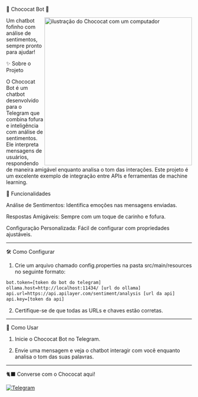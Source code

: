 🐾 Chococat Bot 🐾

<img src="https://th.bing.com/th/id/R.a22071e159a825a68797442a103004a8?rik=jz5NFgl0JwO7dg&riu=http%3a%2f%2fimages5.fanpop.com%2fimage%2fphotos%2f31600000%2fChococat-Wallpaper-chococat-31622751-1280-1024.png&ehk=0XbSjC1AjPIdnCqvVsRns7O5TXjldZhMEVEzOWG0p5Q%3d&risl=&pid=ImgRaw&r=0" alt="ilustração do Chococat com um computador" min-width="400px" max-width="400px" width="400px" align="right">Um chatbot fofinho com análise de sentimentos, sempre pronto para ajudar!

✨ Sobre o Projeto

O Chococat Bot é um chatbot desenvolvido para o Telegram que combina fofura e inteligência com análise de sentimentos. Ele interpreta mensagens de usuários, respondendo de maneira amigável enquanto analisa o tom das interações. Este projeto é um excelente exemplo de integração entre APIs e ferramentas de machine learning.

🎯 Funcionalidades

Análise de Sentimentos: Identifica emoções nas mensagens enviadas.

Respostas Amigáveis: Sempre com um toque de carinho e fofura.

Configuração Personalizada: Fácil de configurar com propriedades ajustáveis.



---

🛠️ Como Configurar

1. Crie um arquivo chamado config.properties na pasta src/main/resources no seguinte formato:

``` bash
bot.token=[token do bot do telegram]
ollama.host=http://localhost:11434/ [url do ollama]
api.url=https://api.apilayer.com/sentiment/analysis [url da api]
api.key=[token da api]
```
2. Certifique-se de que todas as URLs e chaves estão corretas.


---

🚀 Como Usar

1. Inicie o Chococat Bot no Telegram.


2. Envie uma mensagem e veja o chatbot interagir com você enquanto analisa o tom das suas palavras.

---

🐈‍⬛ Converse com o Chococat aqui!

[![Telegram](https://img.shields.io/badge/Telegram-black?style=for-the-badge&logo=telegram&logoColor=white)](https://t.me/chocolstcatbot)
